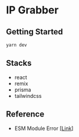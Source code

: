 # IP Grabber

## Getting Started

```bash
yarn dev
```

## Stacks

- react
- remix
- prisma
- tailwindcss

## Reference

- ESM Module Error [[Link]](https://remix.run/docs/en/v1/pages/gotchas#importing-esm-packages)
